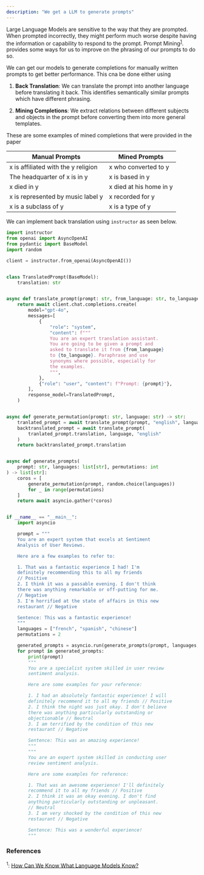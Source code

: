```yaml
---
description: "We get a LLM to generate prompts"
---
```


Large Language Models are sensitive to the way that they are prompted. When prompted incorrectly, they might perform much worse despite having the information or capability to respond to the prompt. Prompt Mining<sup><a href="https://direct.mit.edu/tacl/article/doi/10.1162/tacl_a_00324/96460/How-Can-We-Know-What-Language-Models-Know">1</a></sup>. provides some ways for us to improve on the phrasing of our prompts to do so.

We can get our models to generate completions for manually written prompts to get better performance. This cna be done either using

1. **Back Translation**: We can translate the prompt into another language before translating it back. This identifies semantically similar prompts which have different phrasing.

2. **Mining Completions**: We extract relations between different subjects and objects in the prompt before converting them into more general templates.

These are some examples of mined completions that were provided in the paper

| Manual Prompts                      | Mined Prompts           |
| ----------------------------------- | ----------------------- |
| x is affiliated with the y religion | x who converted to y    |
| The headquarter of x is in y        | x is based in y         |
| x died in y                         | x died at his home in y |
| x is represented by music label y   | x recorded for y        |
| x is a subclass of y                | x is a type of y        |

We can implement back translation using `instructor` as seen below.

```python hl_lines="20-25"
import instructor
from openai import AsyncOpenAI
from pydantic import BaseModel
import random

client = instructor.from_openai(AsyncOpenAI())


class TranslatedPrompt(BaseModel):
    translation: str


async def translate_prompt(prompt: str, from_language: str, to_language: str):
    return await client.chat.completions.create(
        model="gpt-4o",
        messages=[
            {
                "role": "system",
                "content": f"""
                You are an expert translation assistant.
                You are going to be given a prompt and
                asked to translate it from {from_language}
                to {to_language}. Paraphrase and use
                synonyms where possible, especially for
                the examples.
                """,
            },
            {"role": "user", "content": f"Prompt: {prompt}"},
        ],
        response_model=TranslatedPrompt,
    )


async def generate_permutation(prompt: str, language: str) -> str:
    tranlated_prompt = await translate_prompt(prompt, "english", language)
    backtranslated_prompt = await translate_prompt(
        tranlated_prompt.translation, language, "english"
    )
    return backtranslated_prompt.translation


async def generate_prompts(
    prompt: str, languages: list[str], permutations: int
) -> list[str]:
    coros = [
        generate_permutation(prompt, random.choice(languages))
        for _ in range(permutations)
    ]
    return await asyncio.gather(*coros)


if __name__ == "__main__":
    import asyncio

    prompt = """
    You are an expert system that excels at Sentiment
    Analysis of User Reviews.

    Here are a few examples to refer to:

    1. That was a fantastic experience I had! I'm
    definitely recommending this to all my friends
    // Positive
    2. I think it was a passable evening. I don't think
    there was anything remarkable or off-putting for me.
    // Negative
    3. I'm horrified at the state of affairs in this new
    restaurant // Negative

    Sentence: This was a fantastic experience!
    """
    languages = ["french", "spanish", "chinese"]
    permutations = 2

    generated_prompts = asyncio.run(generate_prompts(prompt, languages, permutations))
    for prompt in generated_prompts:
        print(prompt)
        """
        You are a specialist system skilled in user review
        sentiment analysis.

        Here are some examples for your reference:

        1. I had an absolutely fantastic experience! I will
        definitely recommend it to all my friends // Positive
        2. I think the night was just okay. I don't believe
        there was anything particularly outstanding or
        objectionable // Neutral
        3. I am terrified by the condition of this new
        restaurant // Negative

        Sentence: This was an amazing experience!
        """
        """
        You are an expert system skilled in conducting user
        review sentiment analysis.

        Here are some examples for reference:

        1. That was an awesome experience! I'll definitely
        recommend it to all my friends // Positive
        2. I think it was an okay evening. I don't find
        anything particularly outstanding or unpleasant.
        // Neutral
        3. I am very shocked by the condition of this new
        restaurant // Negative

        Sentence: This was a wonderful experience!
        """
```

### References

<sup id="ref-1">1</sup>: [How Can We Know What Language Models Know? ](https://direct.mit.edu/tacl/article/doi/10.1162/tacl_a_00324/96460/How-Can-We-Know-What-Language-Models-Know)
